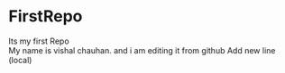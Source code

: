 # FirstRepo
Its my first Repo
<br> 
My name is vishal chauhan. and i am editing it from github
Add new line (local)

